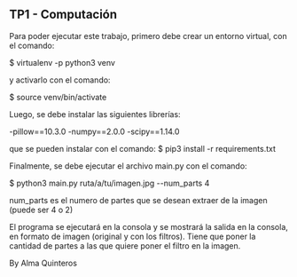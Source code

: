 ## TP1 - Computación

Para poder ejecutar este trabajo, primero debe crear un entorno virtual, con el comando:

$ virtualenv -p python3 venv

y activarlo con el comando:

$ source venv/bin/activate

Luego, se debe instalar las siguientes librerías:

-pillow==10.3.0
-numpy==2.0.0
-scipy==1.14.0

que se pueden instalar con el comando: $ pip3 install -r requirements.txt

Finalmente, se debe ejecutar el archivo main.py con el comando:

$ python3 main.py ruta/a/tu/imagen.jpg --num_parts 4

num_parts es el numero de partes que se desean extraer de la imagen (puede ser 4 o 2)

El programa se ejecutará en la consola y se mostrará la salida en la consola, en formato de imagen (original y con los filtros). 
Tiene que poner la cantidad de partes a las que quiere poner el filtro en la imagen.

By Alma Quinteros
